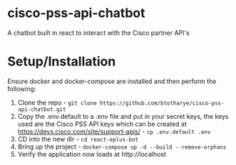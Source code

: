 # cisco-pss-api-chatbot
A chatbot built in react to interact with the Cisco partner API's

# Setup/Installation
Ensure docker and docker-compose are installed and then perform the following:

1. Clone the repo - `git clone https://github.com/btotharye/cisco-pss-api-chatbot.git`
2. Copy the .env.default to a .env file and put in your secret keys, the keys used are the Cisco PSS API keys which can be created at https://devs.cisco.com/site/support-apis/  - `cp .env.default .env`
3. CD into the new dir - `cd react-eplus-bot`
4. Bring up the project - `docker-compose up -d --build --remove-orphans`
5. Verify the application now loads at http://localhost

